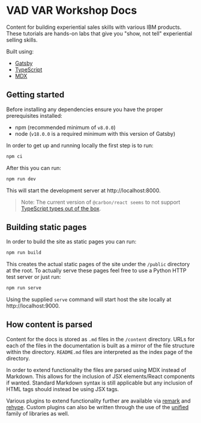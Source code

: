# VAD VAR Workshop Docs

Content for building experiential sales skills with various IBM products. These tutorials are hands-on labs that give you "show, not tell" experiential selling skills.

Built using:

- [Gatsby](https://www.gatsbyjs.com/docs/)
- [TypeScript](https://www.typescriptlang.org/docs/)
- [MDX](https://mdxjs.com/docs/)

## Getting started

Before installing any dependencies ensure you have the proper prerequisites installed:

- npm (recommended minimum of `v8.0.0`)
- node (`v18.0.0` is a required minimum with this version of Gatsby)

In order to get up and running locally the first step is to run:

```bash
npm ci
```

After this you can run:

```bash
npm run dev
```

This will start the development server at http://localhost:8000.

> Note: The current version of `@carbon/react seems` to not support [TypeScript types out of the box](https://github.com/carbon-design-system/carbon/discussions/10752).

## Building static pages

In order to build the site as static pages you can run:

```bash
npm run build
```

This creates the actual static pages of the site under the `/public` directory at the root. To actually serve these pages feel free to use a Python HTTP test server or just run:

```bash
npm run serve
```

Using the supplied `serve` command will start host the site locally at http://localhost:9000.

## How content is parsed

Content for the docs is stored as `.md` files in the `/content` directory. URLs for each of the files in the documentation is built as a mirror of the file structure within the directory. `README.md` files are interpreted as the index page of the directory.

In order to extend functionality the files are parsed using MDX instead of Markdown. This allows for the inclusion of JSX elements/React components if wanted. Standard Markdown syntax is still applicable but any inclusion of HTML tags should instead be using JSX tags.

Various plugins to extend functionality further are available via [remark](https://github.com/remarkjs/remark/blob/main/doc/plugins.md#list-of-plugins) and [rehype](https://github.com/rehypejs/rehype/blob/main/doc/plugins.md#list-of-plugins). Custom plugins can also be written through the use of the [unified](https://unifiedjs.com/learn/) family of libraries as well.
